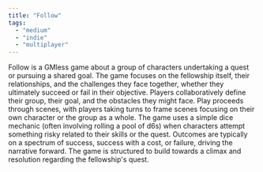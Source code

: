 ```yaml
---
title: "Follow"
tags:
  - "medium"
  - "indie"
  - "multiplayer"
---
```


Follow is a GMless game about a group of characters undertaking a quest or pursuing a shared goal. The game focuses on the fellowship itself, their relationships, and the challenges they face together, whether they ultimately succeed or fail in their objective.
Players collaboratively define their group, their goal, and the obstacles they might face. Play proceeds through scenes, with players taking turns to frame scenes focusing on their own character or the group as a whole. The game uses a simple dice mechanic (often involving rolling a pool of d6s) when characters attempt something risky related to their skills or the quest. Outcomes are typically on a spectrum of success, success with a cost, or failure, driving the narrative forward. The game is structured to build towards a climax and resolution regarding the fellowship's quest.
